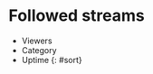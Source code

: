 # Followed streams

* Viewers
* Category
* Uptime
{: #sort}

<div id=streams></div>

<style>
#streams {
	display: flex;
	flex-wrap: wrap;
	justify-content: space-around;
}
#streams > div {
	width: 320px; /* the width of the preview image */
	margin-bottom: 1em;
}
#streams ul {list-style-type: none; margin: 0; padding: 0;}
.avatar {max-width: 40px;}
.inforow {display: flex;}
.inforow .img {flex-grow: 0; padding: 0.25em;}
#sort {
	display: flex;
	list-style-type: none;
}
#sort li {
	cursor: pointer;
	margin: 0.25em;
	padding: 0.25em;
}
main {max-width: none!important;} /* Override the normal StilleBot style */
</style>

<script>
const follows = $$follows$$
</script>

<script type=module src="/static/raidfinder.js"></script>
